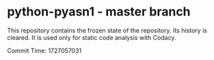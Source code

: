 # python-pyasn1 - master branch

This repository contains the frozen state of the repository.
Its history is cleared. It is used only for static code
analysis with Codacy.

Commit Time: 1727057031